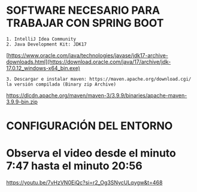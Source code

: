 # SOFTWARE NECESARIO PARA TRABAJAR CON SPRING BOOT
	1. IntelliJ Idea Community
	2. Java Development Kit: JDK17 
 [https://www.oracle.com/java/technologies/javase/jdk17-archive-downloads.html](https://download.oracle.com/java/17/archive/jdk-17.0.12_windows-x64_bin.exe)
 
	3. Descargar e instalar maven: https://maven.apache.org/download.cgi/ la versión compilada (Binary zip Archive)
https://dlcdn.apache.org/maven/maven-3/3.9.9/binaries/apache-maven-3.9.9-bin.zip

  # CONFIGURACIÓN DEL ENTORNO
  # Observa el video desde el minuto 7:47 hasta el minuto 20:56
https://youtu.be/7vHzVN0EiQc?si=r2_Og3SNycULqygw&t=468

